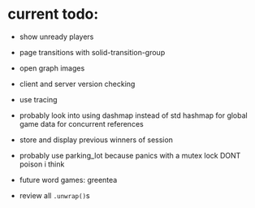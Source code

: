 # current todo:

- show unready players

- page transitions with solid-transition-group

- open graph images

- client and server version checking

- use tracing

- probably look into using dashmap instead of std hashmap for global game data for concurrent references

- store and display previous winners of session

- probably use parking_lot because panics with a mutex lock DONT poison i think

- future word games: greentea

- review all `.unwrap()`s
